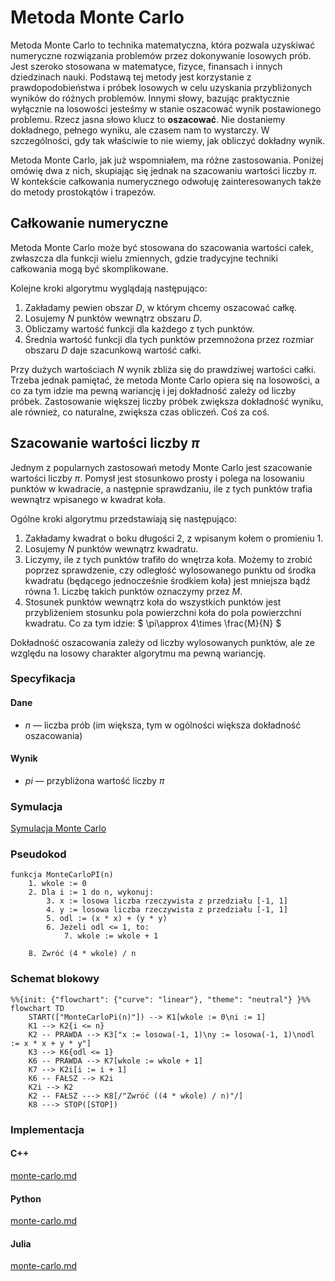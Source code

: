 # Metoda Monte Carlo

Metoda Monte Carlo to technika matematyczna, która pozwala uzyskiwać numeryczne rozwiązania problemów przez dokonywanie losowych prób. Jest szeroko stosowana w matematyce, fizyce, finansach i innych dziedzinach nauki. Podstawą tej metody jest korzystanie z prawdopodobieństwa i próbek losowych w celu uzyskania przybliżonych wyników do różnych problemów. Innymi słowy, bazując praktycznie wyłącznie na losowości jesteśmy w stanie oszacować wynik postawionego problemu. Rzecz jasna słowo klucz to **oszacować**. Nie dostaniemy dokładnego, pełnego wyniku, ale czasem nam to wystarczy. W szczególności, gdy tak właściwie to nie wiemy, jak obliczyć dokładny wynik.

Metoda Monte Carlo, jak już wspomniałem, ma różne zastosowania. Poniżej omówię dwa z nich, skupiając się jednak na szacowaniu wartości liczby $\pi$. W kontekście całkowania numerycznego odwołuję zainteresowanych także do metody prostokątów i trapezów.

## Całkowanie numeryczne

Metoda Monte Carlo może być stosowana do szacowania wartości całek, zwłaszcza dla funkcji wielu zmiennych, gdzie tradycyjne techniki całkowania mogą być skomplikowane.

Kolejne kroki algorytmu wyglądają następująco:

1. Zakładamy pewien obszar $D$, w którym chcemy oszacować całkę.
2. Losujemy $N$ punktów wewnątrz obszaru $D$.
3. Obliczamy wartość funkcji dla każdego z tych punktów.
4. Średnia wartość funkcji dla tych punktów przemnożona przez rozmiar obszaru $D$ daje szacunkową wartość całki.

Przy dużych wartościach $N$ wynik zbliża się do prawdziwej wartości całki. Trzeba jednak pamiętać, że metoda Monte Carlo opiera się na losowości, a co za tym idzie ma pewną wariancję i jej dokładność zależy od liczby próbek. Zastosowanie większej liczby próbek zwiększa dokładność wyniku, ale również, co naturalne, zwiększa czas obliczeń. Coś za coś.

## Szacowanie wartości liczby $\pi$

Jednym z popularnych zastosowań metody Monte Carlo jest szacowanie wartości liczby $\pi$. Pomysł jest stosunkowo prosty i polega na losowaniu punktów w kwadracie, a następnie sprawdzaniu, ile z tych punktów trafia wewnątrz wpisanego w kwadrat koła.

Ogólne kroki algorytmu przedstawiają się następująco:

1. Zakładamy kwadrat o boku długości $2$, z wpisanym kołem o promieniu $1$.
2. Losujemy $N$ punktów wewnątrz kwadratu.
3. Liczymy, ile z tych punktów trafiło do wnętrza koła. Możemy to zrobić poprzez sprawdzenie, czy odległość wylosowanego punktu od środka kwadratu (będącego jednocześnie środkiem koła) jest mniejsza bądź równa $1$. Liczbę takich punktów oznaczymy przez $M$.
4. Stosunek punktów wewnątrz koła do wszystkich punktów jest przybliżeniem stosunku pola powierzchni koła do pola powierzchni kwadratu. Co za tym idzie:
   $
   \pi\approx 4\times \frac{M}{N}
   $

Dokładność oszacowania zależy od liczby wylosowanych punktów, ale ze względu na losowy charakter algorytmu ma pewną wariancję.

### Specyfikacja

#### Dane

* $n$ — liczba prób (im większa, tym w ogólności większa dokładność oszacowania)

#### Wynik

* $pi$ — przybliżona wartość liczby $\pi$

### Symulacja

[Symulacja Monte Carlo](https://academo.org/demos/estimating-pi-monte-carlo/)

### Pseudokod

```
funkcja MonteCarloPI(n)
    1. wkole := 0
    2. Dla i := 1 do n, wykonuj:
        3. x := losowa liczba rzeczywista z przedziału [-1, 1]
        4. y := losowa liczba rzeczywista z przedziału [-1, 1]
        5. odl := (x * x) + (y * y)
        6. Jeżeli odl <= 1, to:
            7. wkole := wkole + 1
    
    8. Zwróć (4 * wkole) / n
```

### Schemat blokowy

```mermaid
%%{init: {"flowchart": {"curve": "linear"}, "theme": "neutral"} }%%
flowchart TD
	START(["MonteCarloPi(n)"]) --> K1[wkole := 0\ni := 1]
	K1 --> K2{i <= n}
	K2 -- PRAWDA --> K3["x := losowa(-1, 1)\ny := losowa(-1, 1)\nodl := x * x + y * y"]
	K3 --> K6{odl <= 1}
	K6 -- PRAWDA --> K7[wkole := wkole + 1]
	K7 --> K2i[i := i + 1]
	K6 -- FAŁSZ --> K2i
	K2i --> K2
	K2 -- FAŁSZ ---> K8[/"Zwróć ((4 * wkole) / n)"/]
	K8 ---> STOP([STOP])
```

### Implementacja

#### C++


[monte-carlo.md](../../programming/c++/algorithms/numerical-methods/monte-carlo.md)


#### Python


[monte-carlo.md](../../programming/python/algorithms/numerical-methods/monte-carlo.md)


#### Julia


[monte-carlo.md](../../programming/julia/algorithms/numerical-methods/monte-carlo.md)

